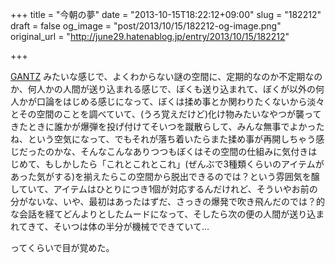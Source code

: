 +++
title = "今朝の夢"
date = "2013-10-15T18:22:12+09:00"
slug = "182212"
draft = false
og_image = "post/2013/10/15/182212-og-image.png"
original_url = "http://june29.hatenablog.jp/entry/2013/10/15/182212"

+++

<p><a class="keyword" href="http://d.hatena.ne.jp/keyword/GANTZ">GANTZ</a> みたいな感じで、よくわからない謎の空間に、定期的なのか不定期なのか、何人かの人間が送り込まれる感じで、ぼくも送り込まれて、ぼくが以外の何人かが口論をはじめる感じになって、ぼくは揉め事とか関わりたくないから淡々とその空間のことを調べていて、(うろ覚えだけど)化け物みたいなやつが襲ってきたときに誰かが爆弾を投げ付けてそいつを蹴散らして、みんな無事でよかったね、という空気になって、でもそれが落ち着いたらまた揉め事が再開しちゃう感じだったのかな、そんなこんなありつつもぼくはその空間の仕組みに気付きはじめて、もしかしたら「これとこれとこれ」(ぜんぶで3種類くらいのアイテムがあった気がする)を揃えたらこの空間から脱出できるのでは？という雰囲気を醸していて、アイテムはひとりにつき1個が対応するんだけれど、そういやお前の分がないな、いや、最初はあったはずだ、さっきの爆発で吹き飛んだのでは？的な会話を経てどんよりとしたムードになって、そしたら次の便の人間が送り込まれてきて、そいつは体の半分が機械でできていて…</p>
<p>ってくらいで目が覚めた。</p>

